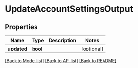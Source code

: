 # UpdateAccountSettingsOutput

## Properties
Name | Type | Description | Notes
------------ | ------------- | ------------- | -------------
**updated** | **bool** |  | [optional] 

[[Back to Model list]](../README.md#documentation-for-models) [[Back to API list]](../README.md#documentation-for-api-endpoints) [[Back to README]](../README.md)


